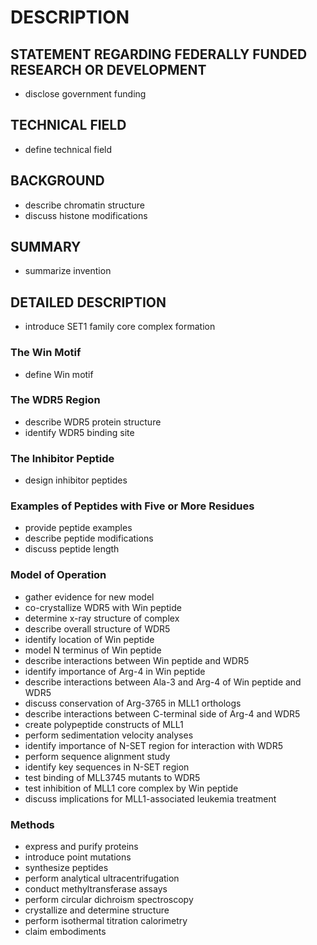 # DESCRIPTION

## STATEMENT REGARDING FEDERALLY FUNDED RESEARCH OR DEVELOPMENT

- disclose government funding

## TECHNICAL FIELD

- define technical field

## BACKGROUND

- describe chromatin structure
- discuss histone modifications

## SUMMARY

- summarize invention

## DETAILED DESCRIPTION

- introduce SET1 family core complex formation

### The Win Motif

- define Win motif

### The WDR5 Region

- describe WDR5 protein structure
- identify WDR5 binding site

### The Inhibitor Peptide

- design inhibitor peptides

### Examples of Peptides with Five or More Residues

- provide peptide examples
- describe peptide modifications
- discuss peptide length

### Model of Operation

- gather evidence for new model
- co-crystallize WDR5 with Win peptide
- determine x-ray structure of complex
- describe overall structure of WDR5
- identify location of Win peptide
- model N terminus of Win peptide
- describe interactions between Win peptide and WDR5
- identify importance of Arg-4 in Win peptide
- describe interactions between Ala-3 and Arg-4 of Win peptide and WDR5
- discuss conservation of Arg-3765 in MLL1 orthologs
- describe interactions between C-terminal side of Arg-4 and WDR5
- create polypeptide constructs of MLL1
- perform sedimentation velocity analyses
- identify importance of N-SET region for interaction with WDR5
- perform sequence alignment study
- identify key sequences in N-SET region
- test binding of MLL3745 mutants to WDR5
- test inhibition of MLL1 core complex by Win peptide
- discuss implications for MLL1-associated leukemia treatment

### Methods

- express and purify proteins
- introduce point mutations
- synthesize peptides
- perform analytical ultracentrifugation
- conduct methyltransferase assays
- perform circular dichroism spectroscopy
- crystallize and determine structure
- perform isothermal titration calorimetry
- claim embodiments

